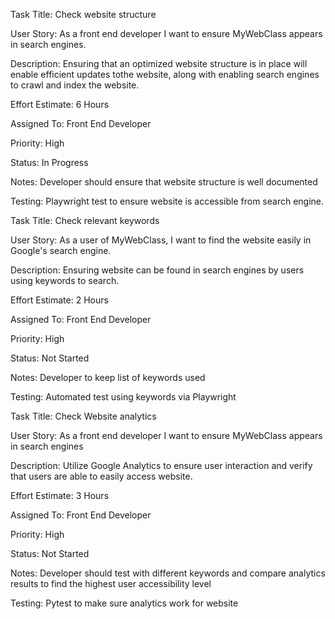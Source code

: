 Task Title: Check website structure

User Story: As a front end developer I want to ensure MyWebClass appears in search engines.

Description: Ensuring that an optimized website structure is in place will enable efficient updates tothe website, along with enabling search engines to crawl and index the website.

Effort Estimate: 6 Hours

Assigned To: Front End Developer

Priority: High

Status: In Progress

Notes: Developer should ensure that website structure is well documented

Testing: Playwright test to ensure website is accessible from search engine.


Task Title: Check relevant keywords

User Story: As a user of MyWebClass, I want to find the website easily in Google's search engine.

Description: Ensuring website can be found in search engines by users using keywords to search. 

Effort Estimate: 2 Hours

Assigned To: Front End Developer

Priority: High

Status: Not Started

Notes: Developer to keep list of keywords used

Testing: Automated test using keywords via Playwright


Task Title: Check Website analytics

User Story: As a front end developer I want to ensure MyWebClass appears in search engines

Description: Utilize Google Analytics to ensure user interaction and verify that users are able to easily access website.

Effort Estimate: 3 Hours

Assigned To: Front End Developer

Priority: High

Status: Not Started

Notes: Developer should test with different keywords and compare analytics results to find the highest user accessibility level

Testing: Pytest to make sure analytics work for website